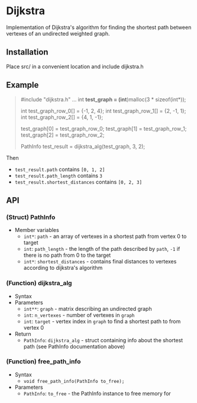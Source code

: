 # Dijkstra

Implementation of Dijkstra's algorithm for finding the shortest path between
vertexes of an undirected weighted graph.

## Installation

Place src/ in a convenient location and include dijkstra.h

## Example

> #include "dijkstra.h"
> ...
> int **test_graph = (int**)malloc(3 * sizeof(int*));
> 
> int test_graph_row_0[] = {-1, 2, 4};
> int test_graph_row_1[] = {2, -1, 1};
> int test_graph_row_2[] = {4, 1, -1};
> 
> test_graph[0] = test_graph_row_0;
> test_graph[1] = test_graph_row_1;
> test_graph[2] = test_graph_row_2;
> 
> PathInfo test_result = dijkstra_alg(test_graph, 3, 2);

Then 
* `test_result.path` contains
	`[0, 1, 2]`
* `test_result.path_length` contains
	`3`
* `test_result.shortest_distances` contains 
	`[0, 2, 3]`

## API

### (Struct) PathInfo

* Member variables
	* `int*`: `path` - an array of vertexes in a shortest path from vertex 0 to target
	* `int`: `path_length` - the length of the path described by `path`, `-1` if there is no path from 0 to the target
	* `int*`: `shortest_distances` - contains final distances to vertexes according to dijkstra's algorithm

### (Function) dijkstra_alg

* Syntax
* Parameters
	* `int**`: `graph` - matrix describing an undirected graph
	* `int`: `n_vertexes` - number of vertexes in `graph`
	* `int`: `target` - vertex index in `graph` to find a shortest path to from vertex 0
* Return
	* `PathInfo`: `dijkstra_alg` - struct containing info about the shortest path (see PathInfo documentation above)

### (Function) free_path_info

* Syntax
	* `void free_path_info(PathInfo to_free);`
* Parameters
	* `PathInfo`: `to_free` - the PathInfo instance to free memory for
